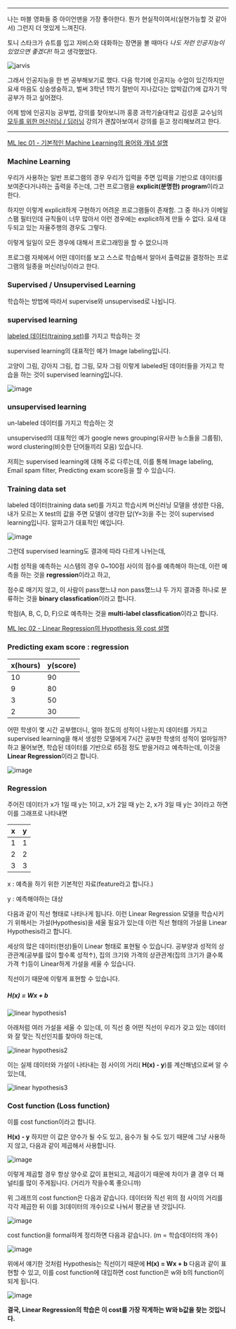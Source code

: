 ------

나는 마블 영화들 중 아이언맨을 가장 좋아한다. 뭔가 현실적이여서(실현가능할 것 같아서) 그런지 더 멋있게 느껴진다.

토니 스타크가 슈트를 입고 자비스와 대화하는 장면을 볼 때마다 *나도 저런 인공지능이 있었으면 좋겠다!!* 하고 생각했었다.

![jarvis](https://user-images.githubusercontent.com/76269316/117230593-66cd0780-ae58-11eb-820c-30c4800c2ec8.png)

그래서 인공지능을 한 번 공부해보기로 했다. 다음 학기에 인공지능 수업이 있긴하지만 요새 마음도 싱숭생숭하고, 벌써 3학년 1학기 절반이 지나갔다는 압박감(?)에 갑자기 막 공부가 하고 싶어졌다.

어제 밤에 인공지능 공부법, 강의를 찾아보니까 홍콩 과학기술대학교 김성훈 교수님의 [모두를 위한 머신러닝 / 딥러닝](http://hunkim.github.io/ml/) 강의가 괜찮아보여서 강의를 듣고 정리해보려고 한다.

------



[ML lec  01 - 기본적인 Machine Learning의 용어와 개념 설명](https://youtu.be/qPMeuL2LIqY)



### Machine Learning

우리가 사용하는 일반 프로그램의 경우 우리가 입력을 주면 입력을 기반으로 데이터를 보여준다거나하는 출력을 주는데, 그런 프로그램을 **explicit(분명한) program**이라고 한다.

하지만 이렇게 explicit하게 구현하기 어려운 프로그램들이 존재함.  그 중 하나가 이메일 스팸 필터인데 규칙들이 너무 많아서 이런 경우에는 explicit하게 만들 수 없다. 요새 대두되고 있는 자율주행의 경우도 그렇다.

이렇게 일일이 모든 경우에 대해서 프로그래밍을 할 수 없으니까

프로그램 자체에서 어떤 데이터를 보고  스스로 학습해서 알아서 출력값을 결정하는 프로그램의 일종을 머신러닝이라고 한다.



### Supervised / Unsupervised Learning

학습하는 방법에 따라서 supervise와 unsupervised로 나뉩니다.



### supervised learning

<u>labeled 데이터(training set)</u>를 가지고 학습하는 것

supervised learning의 대표적인 예가 Image labeling입니다.

고양이 그림, 강아지 그림, 컵 그림, 모자 그림 이렇게 labeled된 데이터들을 가지고 학습을 하는 것이 supervised learning입니다.

![image](https://user-images.githubusercontent.com/76269316/117240987-01cfdc80-ae6d-11eb-86c3-60d014d36e8e.png)



### unsupervised learning

un-labeled 데이터를 가지고 학습하는 것

unsupervised의 대표적인 예가 google news grouping(유사한 뉴스들을 그룹핑), word clustering(비슷한 단어들끼리 모음) 있습니다.



저희는 supervised learning에 대해 주로 다루는데, 이를 통해 Image labeling, Email spam filter, Predicting exam score등을 할 수 있습니다.



### Training data set

labeled 데이터(training data set)를 가지고 학습시켜 머신러닝 모델을 생성한 다음, 내가 모르는 X test의 값을 주면 모델이 생각한 답(Y=3)을 주는 것이 supervised learning입니다. 알파고가 대표적인 예입니다.

![image](https://user-images.githubusercontent.com/76269316/117242728-c59e7b00-ae70-11eb-8367-625e1272356f.png)



그런데 supervised learning도 결과에 따라 다르게 나뉘는데,

시험 성적을 예측하는 시스템의 경우 0~100점 사이의 점수를 예측해야 하는데, 이런 예측을 하는 것을 **regression**이라고 하고,

점수로 매기지 않고, 이 사람이 pass했느냐 non pass했느냐 두 가지 결과중 하나로 분류하는 것을 **binary classfication**이라고 합니다.

학점(A, B, C, D, F)으로 예측하는 것을 **multi-label classfication**이라고 합니다.



[ML lec 02 - Linear Regression의 Hypothesis 와 cost 설명](https://youtu.be/Hax03rCn3UI)

### Predicting exam score : regression

| x(hours) | y(score) |
| -------- | -------- |
| 10       | 90       |
| 9        | 80       |
| 3        | 50       |
| 2        | 30       |

어떤 학생이 몇 시간 공부했더니, 얼마 정도의 성적이 나왔는지 데이터를 가지고 supervised learning을 해서 생성한 모델에게 7시간 공부한 학생의 성적이 얼마일까? 하고 물어보면, 학습된 데이터를 기반으로 65점 정도 받을거라고 예측하는데, 이것을 **Linear Regression**이라고 합니다.

![image](https://user-images.githubusercontent.com/76269316/117244486-0b107780-ae74-11eb-985b-0cf0c6b4a8e4.png)

### Regression

주어진 데이터가 x가 1일 때 y는 1이고, x가 2일 때 y는 2, x가 3일 때 y는 3이라고 하면 이를 그래프로 나타내면

| x    | y    |
| ---- | ---- |
| 1    | 1    |
| 2    | 2    |
| 3    | 3    |

x : 예측을 하기 위한 기본적인 자료(feature라고 합니다.)

y : 예측해야하는 대상



다음과 같이 직선 형태로 나타나게 됩니다. 이런 Linear Regression 모델을 학습시키기 위해서는 가설(Hypothesis)을 세울 필요가 있는데 이런 직선 형태의 가설을 Linear Hypothesis라고 합니다.

세상의 많은 데이터(현상)들이 Linear 형태로 표현될 수 있습니다. 공부양과 성적의 상관관계(공부를 많이 할수록 성적↑), 집의 크기와 가격의 상관관계(집의 크기가 클수록 가격 ↑)등이  Linear하게 가설을 세울 수 있습니다.

직선이기 때문에 이렇게 표현할 수 있습니다. 

##### **H(x) = Wx + b**

![linear hypothesis1](https://user-images.githubusercontent.com/76269316/117245919-a3a7f700-ae76-11eb-9e17-c98cbc50ff27.png)



아래처럼 여러 가설을 세울 수 있는데, 이 직선 중 어떤 직선이 우리가 갖고 있는 데이터와 잘 맞는 직선인지를 찾아야 하는데, 

![linear hypothesis2](https://user-images.githubusercontent.com/76269316/117245942-ac98c880-ae76-11eb-89c5-be6f960ffb7d.png)



이는 실제 데이터와  가설이 나타내는 점 사이의 거리( **H(x) - y**)를 계산해냄으로써 알 수 있는데,

![linear hypothesis3](https://user-images.githubusercontent.com/76269316/117246376-7e67b880-ae77-11eb-877d-f85cb04eaed8.png)



### Cost function (Loss function)

이를 cost function이라고 합니다.

 **H(x) - y** 하지만 이 값은 양수가 될 수도 있고, 음수가 될 수도 있기 때문에 그냥 사용하지 않고, 다음과 같이 제곱해서 사용합니다.

![image](https://user-images.githubusercontent.com/76269316/117246677-0221a500-ae78-11eb-9429-d831c2c5b85c.png)

이렇게 제곱할 경우 항상 양수로 값이 표현되고, 제곱이기 때문에 차이가 클 경우 더  패널티를 많이 주게됩니다. (거리가 작을수록 좋으니까)



위 그래프의 cost function은 다음과 같습니다. 데이터와 직선 위의 점 사이의 거리를 각각 제곱한 뒤 이를 3(데이터의 개수)으로 나눠서 평균을 낸 것입니다.

![image](https://user-images.githubusercontent.com/76269316/117246793-34cb9d80-ae78-11eb-9328-bb7ecb52a636.png)

cost function을 formal하게 정리하면 다음과 같습니다. (m = 학습데이터의 개수)

![image](https://user-images.githubusercontent.com/76269316/117246916-5fb5f180-ae78-11eb-94e1-b8771c024541.png)

위에서 얘기한 것처럼 Hypothesis는 직선이기 때문에 **H(x) = Wx + b** 다음과 같이 표현할 수 있고, 이를 cost function에 대입하면 cost function은 w와 b의 function이 되게 됩니다.

![image](https://user-images.githubusercontent.com/76269316/117247052-9429ad80-ae78-11eb-8d47-b95b95677d7a.png)

**결국, Linear Regression의 학습은 이 cost를 가장 작게하는 W와 b값을 찾는 것입니다.**